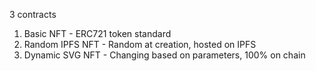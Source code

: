 3 contracts

1. Basic NFT - ERC721 token standard 
2. Random IPFS NFT - Random at creation, hosted on IPFS
3. Dynamic SVG NFT - Changing based on parameters, 100% on chain
